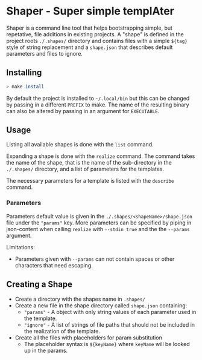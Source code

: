 # Shaper - Super simple templAter

Shaper is a command line tool that helps bootstrapping simple, but repetative,
file additions in existing projects. A "shape" is defined in the project roots
`./.shapes/` directory and contains files with a simple `${tag}` style of string
replacement and a `shape.json` that describes default parameters and files to
ignore.

## Installing

```sh
> make install
```

By default the project is installed to `~/.local/bin` but this can be changed by passing in a different `PREFIX` to make. The name of the resulting binary can also be altered by passing in an argument for `EXECUTABLE`.

## Usage

Listing all available shapes is done with the `list` command.

Expanding a shape is done with the `realize` command. The command takes the name
of the shape, that is the name of the sub-directory in the `./.shapes/`
directory, and a list of parameters for the templates.

The necessary parameters for a template is listed with the `describe` command.

### Parameters

Parameters default value is given in the `./.shapes/<shapeName>/shape.json` file
under the `"params"` key. More parameters can be specified by piping in
json-content when calling `realize` with `--stdin true` and the the `--params`
argument.

Limitations:

* Parameters given with `--params` can not contain spaces or other characters
  that need escaping.

## Creating a Shape

* Create a directory with the shapes name in `.shapes/`
* Create a new file in the shape directory called `shape.json` containing:
  * `"params"` - A object with only string values of each parameter used in the
    template.
  * `"ignore"` - A list of strings of file paths that should not be included
    in the realization of the template.
* Create all the files with placeholders for param substitution
  * The placeholder syntax is `${keyName}` where `keyName` will be looked up in
    the params.
